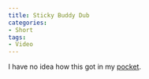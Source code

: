 ```yaml
---
title: Sticky Buddy Dub
categories:
- Short
tags:
- Video
---
```


 
I have no idea how this got in my 
[pocket](http://getpocket.com).
